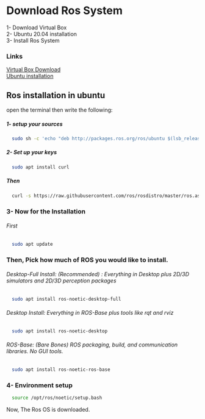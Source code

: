 
# Download Ros System
 1- Download Virtual Box   
 2- Ubuntu 20.04 installation    
 3- Install Ros System

 
### Links

[Virtual Box Download ](https://www.virtualbox.org/wiki/Downloads)  
[Ubuntu installation ](https://releases.ubuntu.com/20.04/?_ga=2.225306138.1604468304.1657696161-1049168321.1657696161) 

## Ros installation in ubuntu
open the terminal then write the following: 

##### 1- setup your sources
```bash
  sudo sh -c 'echo "deb http://packages.ros.org/ros/ubuntu $(lsb_release -sc) main" > /etc/apt/sources.list.d/ros-latest.list'
```
##### 2- Set up your keys
```bash
  sudo apt install curl
```
##### Then  
```bash
  curl -s https://raw.githubusercontent.com/ros/rosdistro/master/ros.asc | sudo apt-key add -
```
### 3- Now for the Installation
###### First
```bash
  sudo apt update
```
### Then, Pick how much of ROS you would like to install.
###### Desktop-Full Install: (Recommended) : Everything in Desktop plus 2D/3D simulators and 2D/3D perception packages 
```bash
  sudo apt install ros-noetic-desktop-full
```

###### Desktop Install: Everything in ROS-Base plus tools like rqt and rviz
```bash
  sudo apt install ros-noetic-desktop
```
###### ROS-Base: (Bare Bones) ROS packaging, build, and communication libraries. No GUI tools.
```bash
  sudo apt install ros-noetic-ros-base
```

### 4- Environment setup
```bash
  source /opt/ros/noetic/setup.bash
```


Now, The Ros OS is downloaded. 











